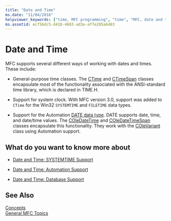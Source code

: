 ```yaml
---
title: "Date and Time"
ms.date: "11/04/2016"
helpviewer_keywords: ["time, MFC programming", "time", "MFC, date and time", "dates, MFC"]
ms.assetid: ecf56dc5-d418-4603-ad3e-af7e205a6403
---
```

# Date and Time

MFC supports several different ways of working with dates and times. These include:

- General-purpose time classes. The [CTime](../atl-mfc-shared/reference/ctime-class.md) and [CTimeSpan](../atl-mfc-shared/reference/ctimespan-class.md) classes encapsulate most of the functionality associated with the ANSI-standard time library, which is declared in TIME.H.

- Support for system clock. With MFC version 3.0, support was added to `CTime` for the Win32 `SYSTEMTIME` and `FILETIME` data types.

- Support for the Automation [DATE data type](../atl-mfc-shared/date-type.md). DATE supports date, time, and date/time values. The [COleDateTime](../atl-mfc-shared/reference/coledatetime-class.md) and [COleDateTimeSpan](../atl-mfc-shared/reference/coledatetimespan-class.md) classes encapsulate this functionality. They work with the [COleVariant](../mfc/reference/colevariant-class.md) class using Automation support.

## What do you want to know more about

- [Date and Time: SYSTEMTIME Support](../atl-mfc-shared/date-and-time-systemtime-support.md)

- [Date and Time: Automation Support](../atl-mfc-shared/date-and-time-automation-support.md)

- [Date and Time: Database Support](../atl-mfc-shared/date-and-time-database-support.md)

## See Also

[Concepts](../mfc/mfc-concepts.md)<br/>
[General MFC Topics](../mfc/general-mfc-topics.md)

